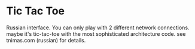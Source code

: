 Tic Tac Toe
====================
Russian interface. You can only play with 2 different network connections.
maybe it's tic-tac-toe with the most sophisticated architecture code.
see tnimas.com (russian) for details.